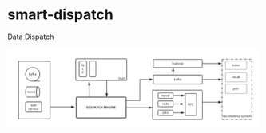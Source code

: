 # smart-dispatch
Data Dispatch

![image](https://github.com/langwolf/smart-dispatch/blob/master/dispatch.png)